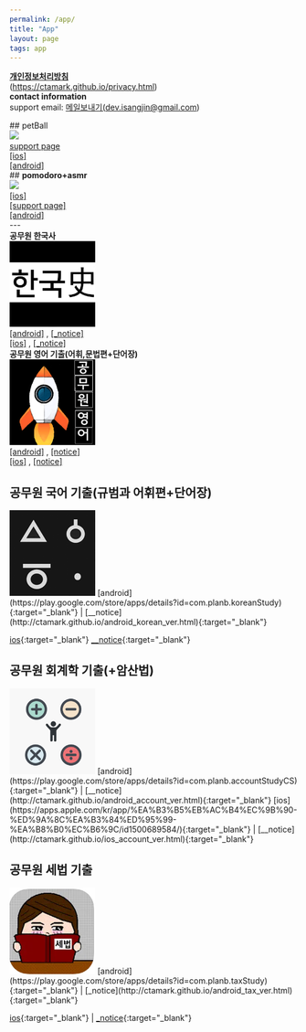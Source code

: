 ```yaml
---
permalink: /app/
title: "App"
layout: page
tags: app
---
```

<a href="https://ctamark.github.io/privacy.html" target='_blank'><b>개인정보처리방침</b></a>  
(https://ctamark.github.io/privacy.html)  
<b>contact information</b>  
support email: <a href="mailto:﻿dev.isangjin@gmail.com">메일보내기(dev.isangjin@gmail.com)</a>    
   
<div class='r-wrapper clearFix'>   
<div class='r-div'>
## petBall<br/> 
<img src="https://ctamark.github.io/img/icon_petBall.png" width="150" border=0><br/>
<a href="https://ctamark.github.io/petBall" target='_blank'>support page</a><br/>     
<a href="https://apps.apple.com/app/id6447539176" target="_blank">[ios]</a><br/>  
<a href="https://play.google.com/store/apps/details?id=com.planb.petBall" target="_blank">[android]</a>          
</div>  
<div class='r-div'> 
## <b>pomodoro+asmr</b><br/>  
<img src="https://ctamark.github.io/img/icon_pomodoro.png" width="150" border=0><br/>    
<a href="https://apps.apple.com/us/app/pomodoro-asmr/id1661412132" target="_blank">[ios]</a><br/>
<a href="https://ctamark.github.io/pomodoro/" target="_blank">[support page]</a><br/>     
<a href="https://play.google.com/store/apps/details?id=com.planb.asmr" target="_blank">[android]</a>
</div>    
</div>
<div style='clear:both'>---</div>

<div class='r-wrapper clearfix'>
<div class='r-div'>  
<b>공무원 한국사</b><br>  
<img src="/img/icon_studyHistory_256.png" width="150" border=0><br/>    
<a href="http://play.google.com/store/apps/details?id=com.planb.jobhistorystudy" target="_blank">[android]</a>
,  <a href="http://ctamark.github.io/android_history_ver.html" target="_blank">[_notice]</a><br/>    
<a href="https://itunes.apple.com/kr/app/%EA%B3%B5%EB%AC%B4%EC%9B%90-%ED%95%9C%EA%B5%AD%EC%82%AC-%EA%B8%B0%EC%B6%9C-lite-2019-%EB%8C%80%EB%B9%84/id1294010197" target="_blank">[ios]</a>
, <a href="http://ctamark.github.io/ios_history_ver.html" target="_blank">[_notice]</a>  
</div>  
<div class='r-div'>  
<b>공무원 영어 기출(어휘,문법편+단어장)</b><br>
<img src="/img/icon_studyEnglish_256.png" width=150 border=0><br/>  
<a href="https://play.google.com/store/apps/details?id=com.planb.englishStudy" target="_blank">[android]</a>
, <a href="http://ctamark.github.io/android_english_ver.html" target="_blank">[notice]</a><br>   
<a href="https://apps.apple.com/kr/app/%EA%B3%B5%EB%AC%B4%EC%9B%90-%EC%98%81%EC%96%B4-%EA%B8%B0%EC%B6%9C-%EC%96%B4%ED%9C%98-%EB%AC%B8%EB%B2%95%ED%8E%B8/id1466474291" target='_blank'>[ios]</a>
, <a href="http://ctamark.github.io/ios_english_ver.html" target="_blank">[notice]</a>
</div>
</div>

## 공무원 국어 기출(규범과 어휘편+단어장)
<img src="/img/icon_studyKorean_256.png" width=150 border=0>  
[android](https://play.google.com/store/apps/details?id=com.planb.koreanStudy){:target="_blank"} |
[__notice](http://ctamark.github.io/android_korean_ver.html){:target="_blank"}  

[ios](https://apps.apple.com/kr/app/%EA%B3%B5%EB%AC%B4%EC%9B%90-%EA%B5%AD%EC%96%B4-%EA%B8%B0%EC%B6%9C-%EB%AC%B8%EB%B2%95-%EC%96%B4%ED%9C%98-%ED%95%9C%EC%9E%90%ED%8E%B8/id1469884912){:target="_blank"}
[__notice](http://ctamark.github.io/ios_korean_ver.html){:target="_blank"}  

## 공무원 회계학 기출(+암산법)
<img src="/img/icon_account.png" width=150 >  
[android](https://play.google.com/store/apps/details?id=com.planb.accountStudyCS){:target="_blank"} | 
[__notice](http://ctamark.github.io/android_account_ver.html){:target="_blank"}  
[ios](https://apps.apple.com/kr/app/%EA%B3%B5%EB%AC%B4%EC%9B%90-%ED%9A%8C%EA%B3%84%ED%95%99-%EA%B8%B0%EC%B6%9C/id1500689584/){:target="_blank"} | 
[__notice](http://ctamark.github.io/ios_account_ver.html){:target="_blank"}  


## 공무원 세법 기출
<img src="/img/icon_taxStudy.png" width=150 >  
[android](https://play.google.com/store/apps/details?id=com.planb.taxStudy){:target="_blank"} | 
[_notice](http://ctamark.github.io/android_tax_ver.html){:target="_blank"} 

[ios](https://apps.apple.com/kr/app/id1524740437){:target="_blank"} | 
[_notice](http://ctamark.github.io/ios_tax_ver.html){:target="_blank"}  

